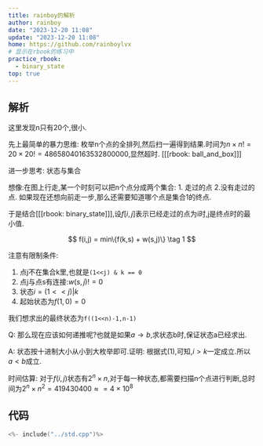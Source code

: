 ```yaml
---
title: rainboy的解析
author: rainboy
date: "2023-12-20 11:08"
update: "2023-12-20 11:08"
home: https://github.com/rainboylvx
# 显示在rbook的练习中
practice_rbook: 
  - binary_state
top: true
---
```


## 解析


这里发现n只有20个,很小.

先上最简单的暴力思维: 枚举n个点的全排列,然后扫一遍得到结果.时间为$n \times n! = 20 \times 20 ! = 48658040163532800000$,显然超时. [[[rbook: ball_and_box]]]

进一步思考: 状态与集合

想像:在图上行走,某一个时刻可以把n个点分成两个集合: 1. 走过的点 2.没有走过的点.
如果现在还想向前走一步,那么还需要知道哪个点是集合1的终点.

于是结合[[[rbook: binary_state]]],设$f[i,j]$表示已经走过的点为i时,j是终点时的最小值.

$$
f(i,j) = min\{f(k,s) + w(s,j)\} \tag 1
$$

注意有限制条件:

1. 点j不在集合k里,也就是`(1<<j) & k == 0`
2. 点j与点s有连接:$w(s,j) != 0$
3. 状态$i = (1 << j) | k$
4. 起始状态为$f(1,0) = 0$

我们想求出的最终状态为`f((1<<n)-1,n-1)`


Q: 那么现在应该如何递推呢?也就是如果$a \to b$,求状态b时,保证状态a已经求出.

A: 状态按十进制大小从小到大枚举即可.证明: 根据式$(1)$,可知,$i > k$一定成立.所以$a< b$成立.


时间估算: 对于$f(i,j)$状态有$2^n \times n$,对于每一种状态,都需要扫描n个点进行判断,总时间为$2^n \times n^2 = 419430400 \approx = 4 \times 10^8$


## 代码

```cpp
<%- include("../std.cpp")%>
```
